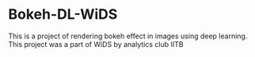 # Bokeh-DL-WiDS
This is a project of rendering bokeh effect in images using deep learning. This project was a part of WiDS by analytics club IITB
